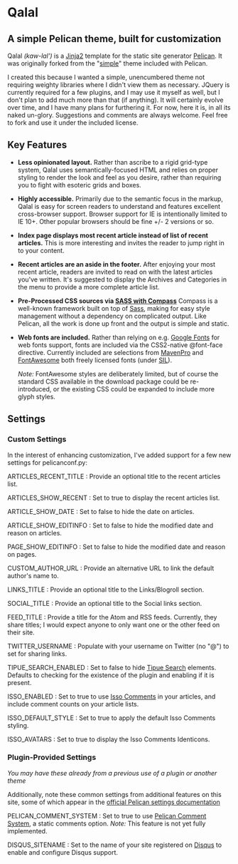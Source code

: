 # Qalal
## A simple Pelican theme, built for customization

Qalal *(kaw-lal')* is a [Jinja2](http://jinja.pocoo.org>) template for the static site generator [Pelican](http://blog.getpelican.com>). It was originally forked from the "[simple](https://github.com/getpelican/pelican/tree/master/pelican/themes/simple>)" theme included with Pelican.

I created this because I wanted a simple, unencumbered theme not requiring weighty libraries where I didn't view them as necessary. JQuery is currently required for a few plugins, and I may use it myself as well, but I don't plan to add much more than that (if anything). It will certainly evolve over time, and I have many plans for furthering it. For now, here it is, in all its naked un-glory. Suggestions and comments are always welcome. Feel free to fork and use it under the included license.

## Key Features

-   **Less opinionated layout.**
    Rather than ascribe to a rigid grid-type system, Qalal uses semantically-focused HTML and relies on proper styling to render the look and feel as you desire, rather than requiring you to fight with esoteric grids and boxes.

-   **Highly accessible.**
    Primarily due to the semantic focus in the markup, Qalal is easy for screen readers to understand and features excellent cross-browser support. Browser support for IE is intentionally limited to IE 10+. Other popular browsers should be fine +/- 2 versions or so.

-   **Index page displays most recent article instead of list of recent articles.**
    This is more interesting and invites the reader to jump right in to your content.

-   **Recent articles are an aside in the footer.**
    After enjoying your most recent article, readers are invited to read on with the latest articles you've written. It's suggested to display the Archives and Categories in the menu to provide a more complete article list.

-   **Pre-Processed CSS sources via [SASS with Compass](http://compass-style.org/)**
    Compass is a well-known framework built on top of [Sass](http://sass-lang.com/), making for easy style management without a dependency on complicated output. Like Pelican, all the work is done up front and the output is simple and static.

-   **Web fonts are included.**
    Rather than relying on e.g. [Google Fonts](http://www.google.com/fonts) for web fonts support, fonts are included via the CSS2-native @font-face directive. Currently included are selections from [MavenPro](http://vissol.co.uk/mavenpro/) and [FontAwesome](http://fontawesome.io) both freely licensed fonts (under [SIL](http://scripts.sil.org/cms/scripts/page.php?site_id=nrsi&id=OFL)).

    *Note:* FontAwesome styles are deliberately limited, but of course the standard CSS available in the download package could be re-introduced, or the existing CSS could be expanded to include more glyph styles.

## Settings

### Custom Settings

In the interest of enhancing customization, I've added support for a few new settings for pelicanconf.py:

ARTICLES_RECENT\_TITLE
:    Provide an optional title to the recent articles list.

ARTICLES_SHOW\_RECENT
:    Set to true to display the recent articles list.

ARTICLE_SHOW\_DATE
:    Set to false to hide the date on articles.

ARTICLE_SHOW\_EDITINFO
:   Set to false to hide the modified date and reason on articles.

PAGE_SHOW\_EDITINFO
:    Set to false to hide the modified date and reason on pages.

CUSTOM_AUTHOR\_URL
:   Provide an alternative URL to link the default author's name to.

LINKS_TITLE
:    Provide an optional title to the Links/Blogroll section.

SOCIAL_TITLE
:    Provide an optional title to the Social links section.

FEED_TITLE
:    Provide a title for the Atom and RSS feeds. Currently, they share titles; I would expect anyone to only want one or the other feed on their site.

TWITTER_USERNAME
:    Populate with your username on Twitter (no "@") to set for sharing links.

TIPUE_SEARCH\_ENABLED
:    Set to false to hide [Tipue Search](http://www.tipue.com/search/) elements. Defaults to checking for the existence of the plugin and enabling if it is present.

ISSO_ENABLED
:    Set to true to use [Isso Comments](http://posativ.org/isso/) in your articles, and include comment counts on your article lists.

ISSO_DEFAULT\_STYLE
:    Set to true to apply the default Isso Comments styling.

ISSO_AVATARS
:    Set to true to display the Isso Comments Identicons.


### Plugin-Provided Settings

*You may have these already from a previous use of a plugin or another theme*

Additionally, note these common settings from additional features on this site, some of which appear in the [official Pelican settings documentation](http://docs.getpelican.com/en/latest/settings.html)

PELICAN\_COMMENT_SYSTEM
:    Set to true to use [Pelican Comment System](https://github.com/getpelican/pelican-plugins/tree/master/pelican\_comment\_system), a static comments option.
    *Note:* This feature is not yet fully implemented.

DISQUS_SITENAME
:    Set to the name of your site registered on [Disqus](http://disqus.com) to enable and configure Disqus support.
